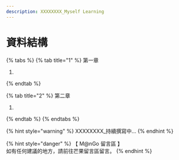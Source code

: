 ```yaml
---
description: XXXXXXXX_Myself Learning
---
```


# 資料結構

{% tabs %}
{% tab title="1" %}
第一章 &#x20;

1.
{% endtab %}

{% tab title="2" %}
第二章 &#x20;

1.
{% endtab %}
{% endtabs %}

{% hint style="warning" %}
XXXXXXXX\_持續撰寫中...
{% endhint %}

{% hint style="danger" %}
【 M@nGo 留言區 】\
如有任何建議的地方，請前往芒果留言區留言。
{% endhint %}
